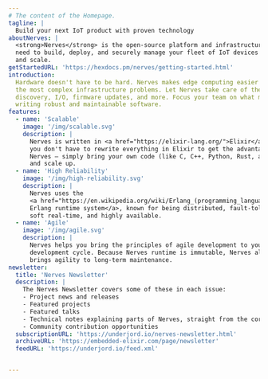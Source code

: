 ```yaml
---
# The content of the Homepage.
tagline: |
  Build your next IoT product with proven technology
aboutNerves: |
  <strong>Nerves</strong> is the open-source platform and infrastructure you
  need to build, deploy, and securely manage your fleet of IoT devices at speed
  and scale.
getStartedURL: 'https://hexdocs.pm/nerves/getting-started.html'
introduction:
  Hardware doesn't have to be hard. Nerves makes edge computing easier by solving
  the most complex infrastructure problems. Let Nerves take care of the network,
  discovery, I/O, firmware updates, and more. Focus your team on what matters —
  writing robust and maintainable software.
features:
  - name: 'Scalable'
    image: '/img/scalable.svg'
    description: |
      Nerves is written in <a href="https://elixir-lang.org/">Elixir</a>, but
      you don't have to rewrite everything in Elixir to get the advantages of
      Nerves — simply bring your own code (like C, C++, Python, Rust, and more)
      and scale up.
  - name: 'High Reliability'
    image: '/img/high-reliability.svg'
    description: |
      Nerves uses the
      <a href="https://en.wikipedia.org/wiki/Erlang_(programming_language)">
      Erlang runtime system</a>, known for being distributed, fault-tolerant,
      soft real-time, and highly available.
  - name: 'Agile'
    image: '/img/agile.svg'
    description: |
      Nerves helps you bring the principles of agile development to your IoT
      development cycle. Because Nerves runtime is immutable, Nerves also
      brings agility to long-term maintenance.
newsletter:
  title: 'Nerves Newsletter'
  description: |
    The Nerves Newsletter covers some of these in each issue:
    - Project news and releases
    - Featured projects
    - Featured talks
    - Technical notes explaining parts of Nerves, straight from the core team
    - Community contribution opportunities
  subscriptionURL: 'https://underjord.io/nerves-newsletter.html'
  archiveURL: 'https://embedded-elixir.com/page/newsletter'
  feedURL: 'https://underjord.io/feed.xml'


---
```

